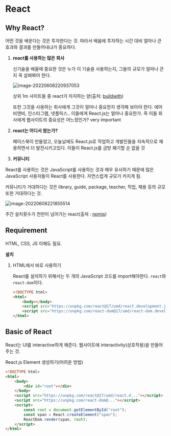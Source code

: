 # React

## Why React?

어떤 것을 배운다는 것은 투자한다는 것. 따라서 배움에 투자하는 시간 대비 얼마나 큰 효과와 결과를 만들어내냐가 중요하다.

1. **react를 사용하는 많은 회사**

   신기술을 배울때 중요한 것은 누가 이 기술을 사용하는지, 그들의 규모가 얼마나 큰지 꼭 살펴봐야 한다.

   ![image-20220608220937053](C:\Users\edgar\AppData\Roaming\Typora\typora-user-images\image-20220608220937053.png)

   상위 1m 사이트들 중 react가 차지하는 양(출처: [buildwith](https://trends.builtwith.com/javascript/React))

   또한 그것을 사용하는 회사에게 그것이 얼마나 중요한지 생각해 보아야 한다. 에어비앤비, 인스타그램, 넷플릭스.. 이들에게 React.js는 얼마나 중요한가. 즉 이들 회사에게 웹사이트의 중요성은 어느정인가? very important

2. **react는 어디서 왔는가?**

   페이스북이 만들었고, 오늘날에도 React.js로 작업하고 개발진들을 지속적으로 채용하면서 더 발전시키고있다. 이들이 React.js를 금방 폐기할 순 없을 것

3.  **커뮤니티**

   React를 사용하는 것은 JavaScript를 사용하는 것과 매우 유사하기 때문에 많은 JavaScript 사용자들이 React를 사용한다. 자연스럽게 규모가 커지게 됨.

   커뮤니티가 거대하다는 것은 library, guide, package, teacher, 직업, 채용 등의 규모또한 거대하다는 것.

   ![image-20220608221855514](C:\Users\edgar\AppData\Roaming\Typora\typora-user-images\image-20220608221855514.png)

   주간 설치횟수가 천만이 넘어가는 react(출처 : [npmjs](https://www.npmjs.com/package/react))

## Requirement

HTML, CSS, JS 이해도 필요.

**설치**

1. HTML에서 바로 사용하기

   React를 설치하기 위해서는 두 개의 JavaScript 코드를 import해야한다. `react`와 `react-dom`이다.

   ```html
   <!DOCTYPE html>
   <html>
       <body></body>
       <script src="https://unpkg.com/react@17/umd/react.development.js"></script>
       <script src="https://unpkg.com/react-dom@17/umd/react-dom.development.js"></script>
   </html>
   ```

   

## Basic of React

React는 UI를 interactive하게 해준다. 웹사이트에 interactivity(상호작용)을 만들어주는 것.

React.js Element 생성하기(어려운 방법)

```html
<!DOCTYPE html>
<html>
    <body>
    	<div id="root"></div>
    </body>
    <script src="https://unpkg.com/react@17/umd/react.d..."></script>
    <script src="https://unpkg.com/react-dom@..."></script>
    <script>
        const root = document.getElementById("root");
    	const span = React.createElement("span");
        ReactDom.render(span, root);
    </script>
</html>
```


